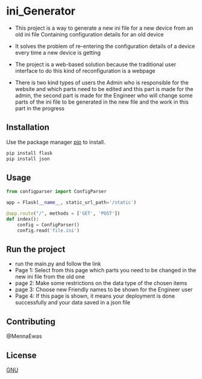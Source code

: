 # ini_Generator

- This project is a way to generate a new ini file for a new device 
from an old ini file Containing configuration details for an old device

- It solves the problem of re-entering the configuration details of a device every time a new device is getting 

- The project is a web-based solution because the traditional user interface to do this kind of reconfiguration is a webpage 

- There is two kind types of users the Admin who is responsible for the website and which parts need to be edited
and this part is made for the admin, the second part is made for the Engineer who will change some parts of the ini file to be generated in the new file 
and the work in this part in the progress 

## Installation

Use the package manager [pip](https://pip.pypa.io/en/stable/) to install.

```bash
pip install flask 
pip install json
```

## Usage

```python
from configparser import ConfigParser

app = Flask(__name__, static_url_path='/static')

@app.route("/", methods = ['GET', 'POST'])
def index():
    config = ConfigParser()
    config.read('file.ini')
```

## Run the project 
- run the main.py and follow the link
- Page 1: Select from this page which parts you need to be changed in the new ini file from the old one
- page 2: Make some restrictions on the data type of the chosen items 
- page 3: Choose new Friendly names to be shown for the Engineer user 
- Page 4: If this page is shown, it means your deployment is done successfully and your data saved in a json file 

## Contributing
@MennaEwas

## License

[GNU](https://choosealicense.com/licenses/gpl-3.0/)
